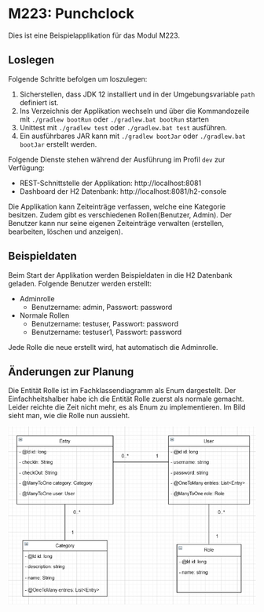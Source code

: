 # M223: Punchclock
Dies ist eine Beispielapplikation für das Modul M223.

## Loslegen
Folgende Schritte befolgen um loszulegen:
1. Sicherstellen, dass JDK 12 installiert und in der Umgebungsvariable `path` definiert ist.
1. Ins Verzeichnis der Applikation wechseln und über die Kommandozeile mit `./gradlew bootRun` oder `./gradlew.bat bootRun` starten
1. Unittest mit `./gradlew test` oder `./gradlew.bat test` ausführen.
1. Ein ausführbares JAR kann mit `./gradlew bootJar` oder `./gradlew.bat bootJar` erstellt werden.

Folgende Dienste stehen während der Ausführung im Profil `dev` zur Verfügung:
- REST-Schnittstelle der Applikation: http://localhost:8081
- Dashboard der H2 Datenbank: http://localhost:8081/h2-console

Die Applikation kann Zeiteinträge verfassen, welche eine Kategorie besitzen.
Zudem gibt es verschiedenen Rollen(Benutzer, Admin). Der Benutzer kann nur seine eigenen Zeiteinträge verwalten (erstellen, bearbeiten, löschen und anzeigen).

## Beispieldaten
Beim Start der Applikation werden Beispieldaten in die H2 Datenbank geladen. 
Folgende Benutzer werden erstellt:
- Adminrolle
  - Benutzername: admin, Passwort: password
- Normale Rollen
  - Benutzername: testuser, Passwort: password
  - Benutzername: testuser1, Passwort: password
    
Jede Rolle die neue erstellt wird, hat automatisch die Adminrolle.

## Änderungen zur Planung
Die Entität Rolle ist im Fachklassendiagramm als Enum dargestellt.
Der Einfachheitshalber habe ich die Entität Rolle zuerst als normale gemacht.
Leider reichte die Zeit nicht mehr, es als Enum zu implementieren.
Im Bild sieht man, wie die Rolle nun aussieht.

![neues_fachklassendiagramm.png](neues_fachklassendiagramm.png)